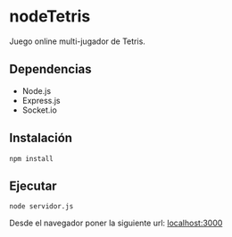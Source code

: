 # nodeTetris

Juego online multi-jugador de Tetris.

## Dependencias

* Node.js
* Express.js
* Socket.io

## Instalación

```
npm install
```

## Ejecutar

```
node servidor.js
```
Desde el navegador poner la siguiente url: [localhost:3000](http://localhost:3000)
